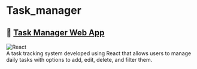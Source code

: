 # Task_manager

## 🔹 [**Task Manager Web App**](./task-manager-react)  
![React](https://img.shields.io/badge/Frontend-React-green?logo=react)  
A task tracking system developed using React that allows users to manage daily tasks with options to add, edit, delete, and filter them.  
